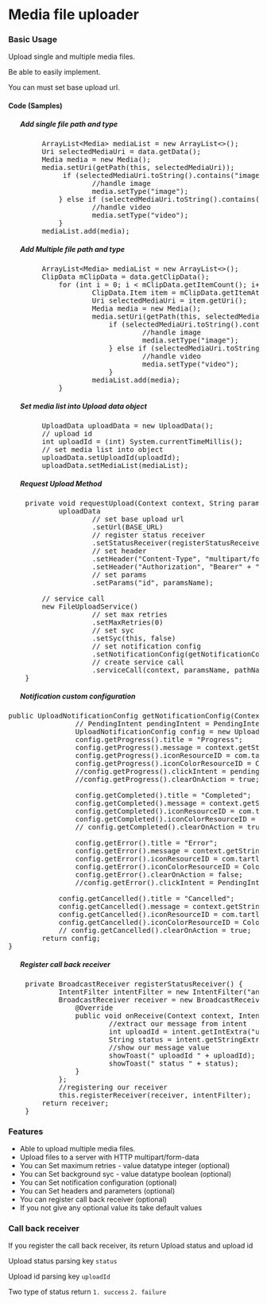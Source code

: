 # Media file uploader
<h3>Basic Usage</h3>
<p>Upload single and multiple media files.</p>
<p>Be able to easily implement.</p>
<p>You can must set base upload url.</p>

<h4>Code (Samples)</h4>
<h5><ul>Add single file path and type</ul></h5>
<pre>
		ArrayList&lt;Media&gt; mediaList = new ArrayList&lt;&gt;();
		Uri selectedMediaUri = data.getData();
		Media media = new Media();
		media.setUri(getPath(this, selectedMediaUri));
			 if (selectedMediaUri.toString().contains("image")) {
					//handle image
					media.setType("image");
			} else if (selectedMediaUri.toString().contains("video")) {
					//handle video
					media.setType("video");
			}
		mediaList.add(media);
</pre>

<h5><ul>Add Multiple file path and type</ul></h5>

<pre>
		ArrayList&lt;Media&gt; mediaList = new ArrayList&lt;&gt;();
		ClipData mClipData = data.getClipData();
  			for (int i = 0; i &lt; mClipData.getItemCount(); i++) {
 					ClipData.Item item = mClipData.getItemAt(i);
					Uri selectedMediaUri = item.getUri();
					Media media = new Media();
					media.setUri(getPath(this, selectedMediaUri));
						if (selectedMediaUri.toString().contains("image")) {
								//handle image
								media.setType("image");
						} else if (selectedMediaUri.toString().contains("video")) {
								//handle video
								media.setType("video");
						}
					mediaList.add(media);
			}
</pre>

<h5><ul>Set media list into Upload data object</ul></h5>

<pre>
		UploadData uploadData = new UploadData();
		// upload id
		int uploadId = (int) System.currentTimeMillis();
		// set media list into object
		uploadData.setUploadId(uploadId);
		uploadData.setMediaList(mediaList);
</pre>

<h5><ul>Request Upload Method</ul></h5>

<pre>
	private void requestUpload(Context context, String paramsName, String pathName, final UploadData uploadData, final int uploadId) {
			uploadData
					// set base upload url
					.setUrl(BASE_URL)
					// register status receiver
					.setStatusReceiver(registerStatusReceiver())
					// set header
					.setHeader("Content-Type", "multipart/form-data")
					.setHeader("Authorization", "Bearer" + " token")
					// set params
					.setParams("id", paramsName);

		// service call
		new FileUploadService()
					// set max retries
					.setMaxRetries(0)
					// set syc
					.setSyc(this, false)
					// set notification config
					.setNotificationConfig(getNotificationConfig(this, R.string.app_name))
					// create service call
					.serviceCall(context, paramsName, pathName, uploadData, uploadId);
	}
</pre>

<h5><ul>Notification custom configuration</ul></h5>

<pre>
public UploadNotificationConfig getNotificationConfig(Context context, @StringRes int title) {
				// PendingIntent pendingIntent = PendingIntent.getActivity(this, 0, new Intent(this, Main2Activity.class), 0);
				UploadNotificationConfig config = new UploadNotificationConfig();
				config.getProgress().title = "Progress";
				config.getProgress().message = context.getString(com.tartlabs.mediafileupload.R.string.in_progress);
				config.getProgress().iconResourceID = com.tartlabs.mediafileupload.R.drawable.ic_stat_notification;
				config.getProgress().iconColorResourceID = Color.BLUE;
				//config.getProgress().clickIntent = pendingIntent;
				//config.getProgress().clearOnAction = true;

				config.getCompleted().title = "Completed";
				config.getCompleted().message = context.getString(com.tartlabs.mediafileupload.R.string.upload_success);
				config.getCompleted().iconResourceID = com.tartlabs.mediafileupload.R.drawable.ic_stat_notification;
				config.getCompleted().iconColorResourceID = Color.GREEN;
				// config.getCompleted().clearOnAction = true;

				config.getError().title = "Error";
				config.getError().message = context.getString(com.tartlabs.mediafileupload.R.string.upload_error);
				config.getError().iconResourceID = com.tartlabs.mediafileupload.R.drawable.ic_stat_notification;
				config.getError().iconColorResourceID = Color.RED;
				config.getError().clearOnAction = false;
				//config.getError().clickIntent = PendingIntent.getActivity(this, 0, new Intent(this, Main2Activity.class), 0);

			config.getCancelled().title = "Cancelled";
			config.getCancelled().message = context.getString(com.tartlabs.mediafileupload.R.string.upload_cancelled);
			config.getCancelled().iconResourceID = com.tartlabs.mediafileupload.R.drawable.ic_stat_notification;
			config.getCancelled().iconColorResourceID = Color.YELLOW;
			// config.getCancelled().clearOnAction = true;
		return config;
}
</pre>

<h5><ul>Register call back receiver</ul></h5>

<pre>
	private BroadcastReceiver registerStatusReceiver() {
			IntentFilter intentFilter = new IntentFilter("android.intent.action.MAIN");
			BroadcastReceiver receiver = new BroadcastReceiver() {
				@Override
				public void onReceive(Context context, Intent intent) {
						//extract our message from intent
						int uploadId = intent.getIntExtra("uploadId", 0);
						String status = intent.getStringExtra("status");
						//show our message value
						showToast(" uploadId " + uploadId);
						showToast(" status " + status);
				}
			};
			//registering our receiver
			this.registerReceiver(receiver, intentFilter);
		return receiver;
	}
</pre>

<h3>Features</h3>

<ul>
	<li>Able to upload multiple media files.</li>
	<li>Upload files to a server with HTTP multipart/form-data</li>
	<li>You can Set maximum retries - value datatype integer (optional)</li>
	<li>You can Set background syc - value datatype boolean (optional)</li>
	<li>You can Set notification configuration (optional)</li>
	<li>You can Set headers and parameters (optional)</li>
	<li>You can register call back receiver (optional)</li>
	<li>If you not give any optional value its take default values</li>
</ul>

<h3>Call back receiver</h3>
<p> If you register the call back receiver, its return Upload status and upload id</p>
<p>Upload status parsing key <code>status</code></p>
<p>Upload id parsing key <code>uploadId</code></p>
<p>Two type of status return <code>1. success</code>  <code>2. failure</code></p>
